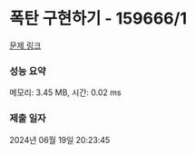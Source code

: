 # 폭탄 구현하기 - 159666/1 

[문제 링크](https://level.goorm.io/exam/159666/%ED%8F%AD%ED%83%84-%EA%B5%AC%ED%98%84%ED%95%98%EA%B8%B0/quiz/1) 

### 성능 요약

메모리: 3.45 MB, 시간: 0.02 ms

### 제출 일자

2024년 06월 19일 20:23:45

